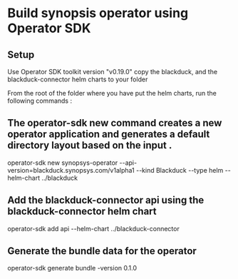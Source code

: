 # Build synopsis operator using Operator SDK

## Setup
Use Operator SDK toolkit version "v0.19.0"
copy the blackduck, and the blackduck-connector helm charts to your folder

From the root of the folder where you have put the helm charts, 
run the following commands :

## The operator-sdk new command creates a new operator application and generates a default directory layout based on the input .

operator-sdk new synopsys-operator --api-version=blackduck.synopsys.com/v1alpha1 --kind Blackduck --type helm --helm-chart ../blackduck

## Add the blackduck-connector api using the blackduck-connector helm chart

operator-sdk add api --helm-chart ../blackduck-connector

## Generate the bundle data for the operator

operator-sdk generate bundle  -version 0.1.0




